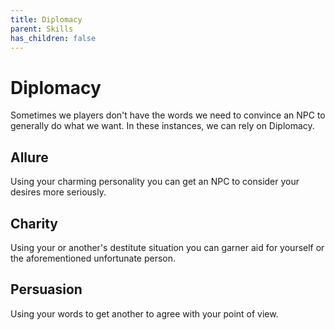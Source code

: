 ```yaml
---
title: Diplomacy
parent: Skills
has_children: false
---
```


# Diplomacy

Sometimes we players don't have the words we need to convince an NPC to generally do what we want. In these instances, we can rely on Diplomacy.

## Allure

Using your charming personality you can get an NPC to consider your desires more seriously.

## Charity

Using your or another's destitute situation you can garner aid for yourself or the aforementioned unfortunate person.

## Persuasion

Using your words to get another to agree with your point of view.
